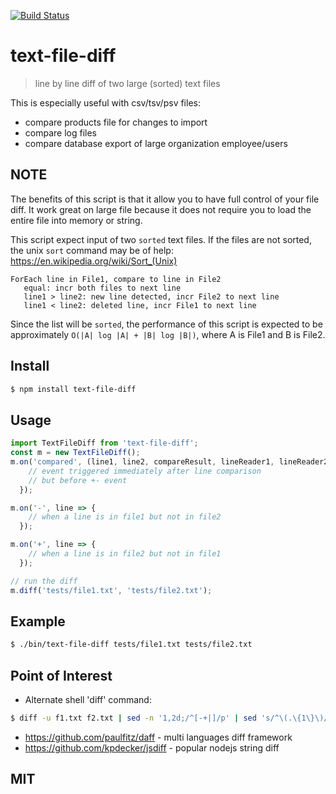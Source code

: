 [![Build Status](https://travis-ci.org/niiknow/text-file-diff.svg?branch=master)](https://travis-ci.org/niiknow/text-file-diff)
# text-file-diff
> line by line diff of two large (sorted) text files

This is especially useful with csv/tsv/psv files:
- compare products file for changes to import
- compare log files 
- compare database export of large organization employee/users 

## NOTE
The benefits of this script is that it allow you to have full control of your file diff.  It work great on large file because it does not require you to load the entire file into memory or string.

This script expect input of two `sorted` text files.  If the files are not sorted, the unix `sort` command may be of help: https://en.wikipedia.org/wiki/Sort_(Unix)

```
ForEach line in File1, compare to line in File2 
   equal: incr both files to next line
   line1 > line2: new line detected, incr File2 to next line
   line1 < line2: deleted line, incr File1 to next line
```

Since the list will be `sorted`, the performance of this script is expected to be approximately `O(|A| log |A| + |B| log |B|)`, where A is File1 and B is File2.

## Install

```bash
$ npm install text-file-diff
```

## Usage
```js
import TextFileDiff from 'text-file-diff';
const m = new TextFileDiff();
m.on('compared', (line1, line2, compareResult, lineReader1, lineReader2) => {
    // event triggered immediately after line comparison
    // but before +- event
  });

m.on('-', line => {
    // when a line is in file1 but not in file2
  });

m.on('+', line => {
    // when a line is in file2 but not in file1
  });

// run the diff
m.diff('tests/file1.txt', 'tests/file2.txt');
```

## Example
```bash
$ ./bin/text-file-diff tests/file1.txt tests/file2.txt
```

## Point of Interest

* Alternate shell 'diff' command:
```bash
$ diff -u f1.txt f2.txt | sed -n '1,2d;/^[-+|]/p' | sed 's/^\(.\{1\}\)/\1|/'
```

* https://github.com/paulfitz/daff - multi languages diff framework
* https://github.com/kpdecker/jsdiff - popular nodejs string diff

## MIT
